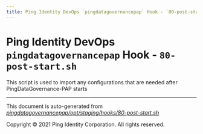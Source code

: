 ```yaml
---
title: Ping Identity DevOps `pingdatagovernancepap` Hook - `80-post-start.sh`
---
```


# Ping Identity DevOps `pingdatagovernancepap` Hook - `80-post-start.sh`
 This script is used to import any configurations that are
 needed after PingDataGovernance-PAP starts

---
This document is auto-generated from _[pingdatagovernancepap/opt/staging/hooks/80-post-start.sh](https://github.com/pingidentity/pingidentity-docker-builds/blob/master/pingdatagovernancepap/opt/staging/hooks/80-post-start.sh)_

Copyright © 2021 Ping Identity Corporation. All rights reserved.
